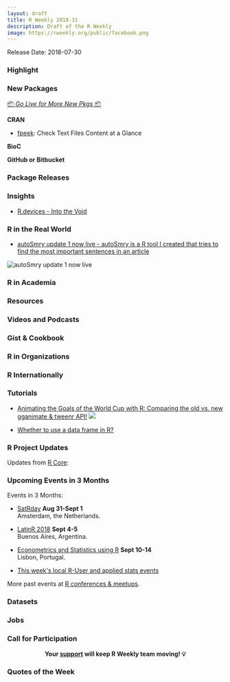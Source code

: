 ```yaml
---
layout: draft
title: R Weekly 2018-31
description: Draft of the R Weekly
image: https://rweekly.org/public/facebook.png
---
```


Release Date: 2018-07-30

###  Highlight



###  New Packages

<p class="added-hostname"><a href="https://rweekly.org/live" target="_blank" class="externalLink">📦 <i>Go Live for More New Pkgs</i> 📦</a></p>

**CRAN**

+ [fpeek](https://cran.r-project.org/package=fpeek): Check Text Files Content at a Glance

**BioC**


**GitHub or Bitbucket**



### Package Releases


### Insights


+ [R.devices - Into the Void](https://www.jottr.org/2018/07/21/suppressgraphics/)


### R in the Real World

+ [autoSmry update 1 now live - autoSmry is a R tool I created that tries to find the most important sentences in an article](https://www.brucemeng.ca/project/autosmry/)

![autoSmry update 1 now live](https://www.brucemeng.ca/img/autosmry.update.1/autosmry.update.1.canada.gif)

###  R in Academia



###  Resources




###  Videos and Podcasts



### Gist & Cookbook




###  R in Organizations



### R Internationally



###  Tutorials

+ [Animating the Goals of the World Cup with R: Comparing the old vs. new gganimate & tweenr API!](https://ryo-n7.github.io/2018-07-24-visualize-worldcup-part-3/)
![](https://i.imgur.com/ceSA3YB.gif)

+ [Whether to use a data frame in R?](https://privefl.github.io/blog/whether-to-use-a-data-frame-in-r/)

<!--<div class="post-more-begin"></div><div class="post-more-end"></div>-->

###  R Project Updates

Updates from [R Core](http://developer.r-project.org/blosxom.cgi/R-devel/NEWS):




###  Upcoming Events in 3 Months

Events in 3 Months:

+ [SatRday](https://amsterdam2018.satrdays.org/) **Aug 31-Sept 1**<br />
Amsterdam, the Netherlands.

+ [LatinR 2018](http://latin-r.com/) **Sept 4-5** <br />
Buenos Aires, Argentina.

+ [Econometrics and Statistics using R](http://gades-training.com/en/cursos/Econometrics-and-Statistics-Using-R) **Sept 10-14** <br />
Lisbon, Portugal.

+ [This week's local R-User and applied stats events](https://community.rstudio.com/c/irl)

More past events at [R conferences & meetups](https://conf.rweekly.org).

### Datasets




### Jobs




###  Call for Participation



<p class="hide-support added-hostname support-rweekly" style="text-align: center;font-weight: bold;">Your <a class="non-visited externalLink" href="https://www.patreon.com/rweekly" onclick="pas(this)">support</a> will keep R Weekly team moving! 💡</p>

###  Quotes of the Week

